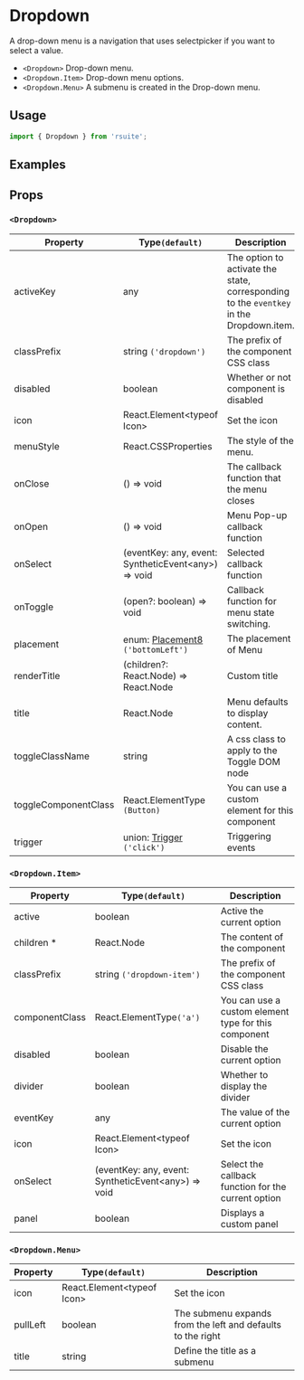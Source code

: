 # Dropdown

A drop-down menu is a navigation that uses selectpicker if you want to select a value.

* `<Dropdown>` Drop-down menu.
* `<Dropdown.Item>` Drop-down menu options.
* `<Dropdown.Menu>` A submenu is created in the Drop-down menu.

## Usage

```js
import { Dropdown } from 'rsuite';
```

## Examples

<!--{demo}-->

## Props

### `<Dropdown>`

| Property             | Type`(default)`                                           | Description                                                                             |
| -------------------- | --------------------------------------------------------- | --------------------------------------------------------------------------------------- |
| activeKey            | any                                                       | The option to activate the state, corresponding to the `eventkey` in the Dropdown.item. |
| classPrefix          | string `('dropdown')`                                     | The prefix of the component CSS class                                                   |
| disabled             | boolean                                                   | Whether or not component is disabled                                                    |
| icon                 | React.Element&lt;typeof Icon&gt;                          | Set the icon                                                                            |
| menuStyle            | React.CSSProperties                                       | The style of the menu.                                                                  |
| onClose              | () => void                                                | The callback function that the menu closes                                              |
| onOpen               | () => void                                                | Menu Pop-up callback function                                                           |
| onSelect             | (eventKey: any, event: SyntheticEvent&lt;any&gt;) => void | Selected callback function                                                              |
| onToggle             | (open?: boolean) => void                                  | Callback function for menu state switching.                                             |
| placement            | enum: [Placement8](#types) `('bottomLeft')`               | The placement of Menu                                                                   |
| renderTitle          | (children?: React.Node) => React.Node                     | Custom title                                                                            |
| title                | React.Node                                                | Menu defaults to display content.                                                       |
| toggleClassName      | string                                                    | A css class to apply to the Toggle DOM node                                             |
| toggleComponentClass | React.ElementType `(Button)`                              | You can use a custom element for this component                                         |
| trigger              | union: [Trigger](#types) `('click')`                      | Triggering events                                                                       |


### `<Dropdown.Item>`

| Property       | Type`(default)`                                           | Description                                          |
| -------------- | --------------------------------------------------------- | ---------------------------------------------------- |
| active         | boolean                                                   | Active the current option                            |
| children \*    | React.Node                                                | The content of the component                         |
| classPrefix    | string `('dropdown-item')`                                | The prefix of the component CSS class                |
| componentClass | React.ElementType`('a')`                                  | You can use a custom element type for this component |
| disabled       | boolean                                                   | Disable the current option                           |
| divider        | boolean                                                   | Whether to display the divider                       |
| eventKey       | any                                                       | The value of the current option                      |
| icon           | React.Element&lt;typeof Icon&gt;                          | Set the icon                                         |
| onSelect       | (eventKey: any, event: SyntheticEvent&lt;any&gt;) => void | Select the callback function for the current option  |
| panel          | boolean                                                   | Displays a custom panel                              |

### `<Dropdown.Menu>`

| Property | Type`(default)`                  | Description                                                 |
| -------- | -------------------------------- | ----------------------------------------------------------- |
| icon     | React.Element&lt;typeof Icon&gt; | Set the icon                                                |
| pullLeft | boolean                          | The submenu expands from the left and defaults to the right |
| title    | string                           | Define the title as a submenu                               |

